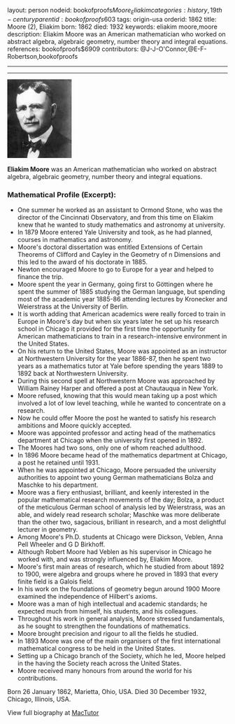 layout: person
nodeid: bookofproofs$Moore_Eliakim
categories: history,19th-century
parentid: bookofproofs$603
tags: origin-usa
orderid: 1862
title: Moore (2), Eliakim
born: 1862
died: 1932
keywords: eliakim moore,moore
description: Eliakim Moore was an American mathematician who worked on abstract algebra, algebraic geometry, number theory and integral equations.
references: bookofproofs$6909
contributors: @J-J-O'Connor,@E-F-Robertson,bookofproofs

---



---

![Moore_Eliakim.jpg](https://github.com/bookofproofs/bookofproofs.github.io/blob/main/_sources/_assets/images/portraits/Moore_Eliakim.jpg?raw=true)

**Eliakim Moore** was an American mathematician who worked on abstract algebra, algebraic geometry, number theory and integral equations.

### Mathematical Profile (Excerpt):
* One summer he worked as an assistant to Ormond Stone, who was the director of the Cincinnati Observatory, and from this time on Eliakim knew that he wanted to study mathematics and astronomy at university.
* In 1879 Moore entered Yale University and took, as he had planned, courses in mathematics and astronomy.
* Moore's doctoral dissertation was entitled Extensions of Certain Theorems of Clifford and Cayley in the Geometry of n Dimensions and this led to the award of his doctorate in 1885.
* Newton encouraged Moore to go to Europe for a year and helped to finance the trip.
* Moore spent the year in Germany, going first to Göttingen where he spent the summer of 1885 studying the German language, but spending most of the academic year 1885-86 attending lectures by Kronecker and Weierstrass at the University of Berlin.
* It is worth adding that American academics were really forced to train in Europe in Moore's day but when six years later he set up his research school in Chicago it provided for the first time the opportunity for American mathematicians to train in a research-intensive environment in the United States.
* On his return to the United States, Moore was appointed as an instructor at Northwestern University for the year 1886-87, then he spent two years as a mathematics tutor at Yale before spending the years 1889 to 1892 back at Northwestern University.
* During this second spell at Northwestern Moore was approached by William Rainey Harper and offered a post at Chautauqua in New York.
* Moore refused, knowing that this would mean taking up a post which involved a lot of low level teaching, while he wanted to concentrate on a research.
* Now he could offer Moore the post he wanted to satisfy his research ambitions and Moore quickly accepted.
* Moore was appointed professor and acting head of the mathematics department at Chicago when the university first opened in 1892.
* The Moores had two sons, only one of whom reached adulthood.
* In 1896 Moore became head of the mathematics department at Chicago, a post he retained until 1931.
* When he was appointed at Chicago, Moore persuaded the university authorities to appoint two young German mathematicians Bolza and Maschke to his department.
* Moore was a fiery enthusiast, brilliant, and keenly interested in the popular mathematical research movements of the day; Bolza, a product of the meticulous German school of analysis led by Weierstrass, was an able, and widely read research scholar; Maschke was more deliberate than the other two, sagacious, brilliant in research, and a most delightful lecturer in geometry.
* Among Moore's Ph.D. students at Chicago were Dickson, Veblen, Anna Pell Wheeler and G D Birkhoff.
* Although Robert Moore had Veblen as his supervisor in Chicago he worked with, and was strongly influenced by, Eliakim Moore.
* Moore's first main areas of research, which he studied from about 1892 to 1900, were algebra and groups where he proved in 1893 that every finite field is a Galois field.
* In his work on the foundations of geometry begun around 1900 Moore examined the independence of Hilbert's axioms.
* Moore was a man of high intellectual and academic standards; he expected much from himself, his students, and his colleagues.
* Throughout his work in general analysis, Moore stressed fundamentals, as he sought to strengthen the foundations of mathematics.
* Moore brought precision and rigour to all the fields he studied.
* In 1893 Moore was one of the main organisers of the first international mathematical congress to be held in the United States.
* Setting up a Chicago branch of the Society, which he led, Moore helped in the having the Society reach across the United States.
* Moore received many honours from around the world for his contributions.

Born 26 January 1862, Marietta, Ohio, USA. Died 30 December 1932, Chicago, Illinois, USA.

View full biography at [MacTutor](https://mathshistory.st-andrews.ac.uk/Biographies/Moore_Eliakim/)
